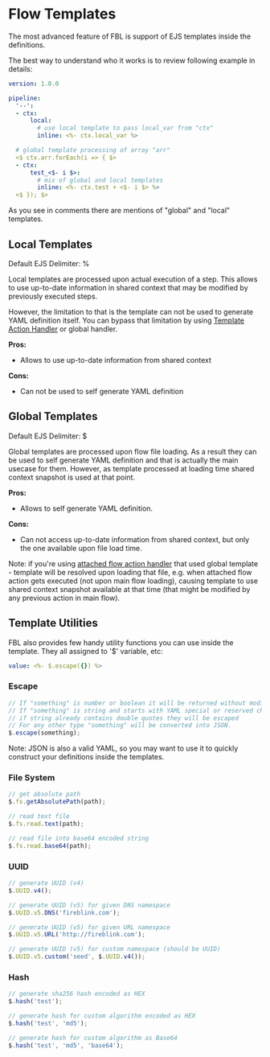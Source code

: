 # Flow Templates

The most advanced feature of FBL is support of EJS templates inside the definitions.

The best way to understand who it works is to review following example in details:

```yaml
version: 1.0.0

pipeline:
  '--': 
  - ctx:  
      local:
        # use local template to pass local_var from "ctx"
        inline: <%- ctx.local_var %>

  # global template processing of array "arr"
  <$ ctx.arr.forEach(i => { $>
  - ctx:
      test_<$- i $>:
        # mix of global and local templates 
        inline: <%- ctx.test + <$- i $> %>
  <$ }); $>
```

As you see in comments there are mentions of "global" and "local" templates.

## Local Templates

Default EJS Delimiter: %

Local templates are processed upon actual execution of a step. This allows to use up-to-date information in shared context that may be modified by previously executed steps.

However, the limitation to that is the template can not be used to generate YAML definition itself. You can bypass that limitation by using [Template Action Handler](plugins/flow.md#action-handler-template) or global handler.

**Pros:**

* Allows to use up-to-date information from shared context

**Cons:**

* Can not be used to self generate YAML definition 

## Global Templates

Default EJS Delimiter: $

Global templates are processed upon flow file loading. As a result they can be used to self generate YAML definition and that is actually the main usecase for them. However, as template processed at loading time shared context snapshot is used at that point.

**Pros:**

* Allows to self generate YAML definition.

**Cons:**

* Can not access up-to-date information from shared context, but only the one available upon file load time.

Note: if you're using [attached flow action handler](plugins/flow.md#action-handler-attached-flow) that used global template - template will be resolved upon loading that file, e.g. when attached flow action gets executed \(not upon main flow loading\), causing template to use shared context snapshot available at that time \(that might be modified by any previous action in main flow\).

## Template Utilities

FBL also provides few handy utility functions you can use inside the template. They all assigned to '$' variable, etc:

```yaml
value: <%- $.escape({}) %>
```

### Escape

```javascript
// If "something" is number or boolean it will be returned without modifications
// If "something" is string and starts with YAML special or reserved character ([] {} > | * & ! % # ` @ ,) it will be wrapped into double quotes.
// if string already contains double quotes they will be escaped
// For any other type "something" will be converted into JSON.    
$.escape(something);
```

Note: JSON is also a valid YAML, so you may want to use it to quickly construct your definitions inside the templates.

### File System

```javascript
// get absolute path
$.fs.getAbsolutePath(path);

// read text file
$.fs.read.text(path);

// read file into base64 encoded string
$.fs.read.base64(path);
```

### UUID

```javascript
// generate UUID (v4)
$.UUID.v4();

// generate UUID (v5) for given DNS namespace
$.UUID.v5.DNS('fireblink.com');

// generate UUID (v5) for given URL namespace
$.UUID.v5.URL('http://fireblink.com');

// generate UUID (v5) for custom namespace (should be UUID)
$.UUID.v5.custom('seed', $.UUID.v4());
```

### Hash

```javascript
// generate sha256 hash encoded as HEX
$.hash('test');

// generate hash for custom algorithm encoded as HEX
$.hash('test', 'md5');

// generate hash for custom algorithm as Base64
$.hash('test', 'md5', 'base64');
```

